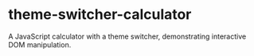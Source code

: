 # theme-switcher-calculator
A JavaScript calculator with a theme switcher, demonstrating interactive DOM manipulation.
